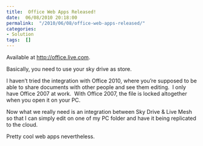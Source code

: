 ```yaml
---
title:  Office Web Apps Released!
date:  06/08/2010 20:18:00
permalink:  "/2010/06/08/office-web-apps-released/"
categories:
- Solution
tags:  []
---
```

<p>Available at <a href="http://office.live.com">http://office.live.com</a>.</p>  <p>Basically, you need to use your sky drive as store.</p>  <p>I haven’t tried the integration with Office 2010, where you’re supposed to be able to share documents with other people and see them editing.&#160; I only have Office 2007 at work.&#160; With Office 2007, the file is locked altogether when you open it on your PC.</p>  <p>Now what we really need is an integration between Sky Drive &amp; Live Mesh so that I can simply edit on one of my PC folder and have it being replicated to the cloud.</p>  <p>Pretty cool web apps nevertheless.</p>